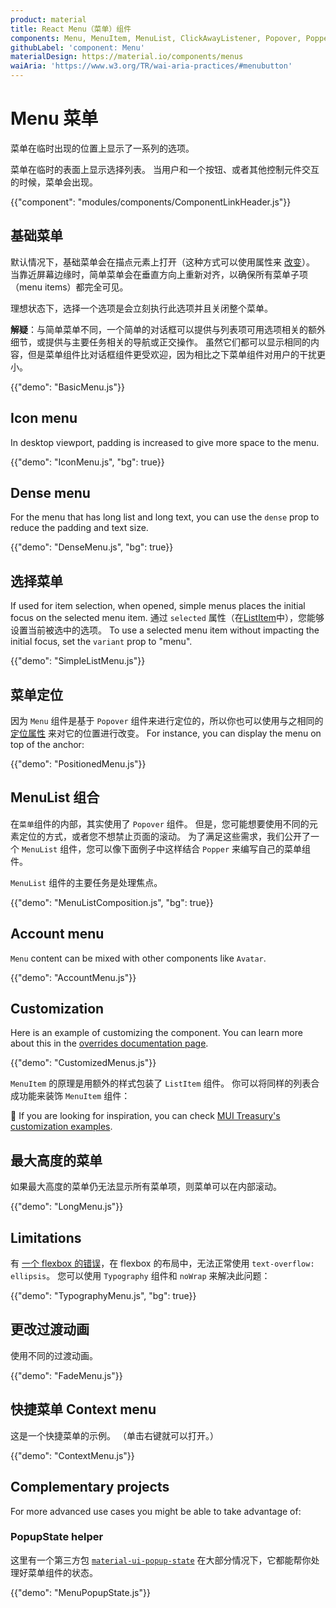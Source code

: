 ```yaml
---
product: material
title: React Menu（菜单）组件
components: Menu, MenuItem, MenuList, ClickAwayListener, Popover, Popper
githubLabel: 'component: Menu'
materialDesign: https://material.io/components/menus
waiAria: 'https://www.w3.org/TR/wai-aria-practices/#menubutton'
---
```


# Menu 菜单

<p class="description">菜单在临时出现的位置上显示了一系列的选项。</p>

菜单在临时的表面上显示选择列表。 当用户和一个按钮、或者其他控制元件交互的时候，菜单会出现。

{{"component": "modules/components/ComponentLinkHeader.js"}}

## 基础菜单

默认情况下，基础菜单会在描点元素上打开（这种方式可以使用属性来 [改变](#menu-positioning)）。 当靠近屏幕边缘时，简单菜单会在垂直方向上重新对齐，以确保所有菜单子项（menu items）都完全可见。

理想状态下，选择一个选项是会立刻执行此选项并且关闭整个菜单。

**解疑**：与简单菜单不同，一个简单的对话框可以提供与列表项可用选项相关的额外细节，或提供与主要任务相关的导航或正交操作。 虽然它们都可以显示相同的内容，但是菜单组件比对话框组件更受欢迎，因为相比之下菜单组件对用户的干扰更小。

{{"demo": "BasicMenu.js"}}

## Icon menu

In desktop viewport, padding is increased to give more space to the menu.

{{"demo": "IconMenu.js", "bg": true}}

## Dense menu

For the menu that has long list and long text, you can use the `dense` prop to reduce the padding and text size.

{{"demo": "DenseMenu.js", "bg": true}}

## 选择菜单

If used for item selection, when opened, simple menus places the initial focus on the selected menu item. 通过 `selected` 属性（在[ListItem](/api/list-item/)中），您能够设置当前被选中的选项。 To use a selected menu item without impacting the initial focus, set the `variant` prop to "menu".

{{"demo": "SimpleListMenu.js"}}

## 菜单定位

因为 `Menu` 组件是基于 `Popover` 组件来进行定位的，所以你也可以使用与之相同的 [定位属性](/material/components/popover/#anchor-playground) 来对它的位置进行改变。 For instance, you can display the menu on top of the anchor:

{{"demo": "PositionedMenu.js"}}

## MenuList 组合

在`菜单`组件的内部，其实使用了 `Popover` 组件。 但是，您可能想要使用不同的元素定位的方式，或者您不想禁止页面的滚动。 为了满足这些需求，我们公开了一个 `MenuList` 组件，您可以像下面例子中这样结合 `Popper` 来编写自己的菜单组件。

`MenuList` 组件的主要任务是处理焦点。

{{"demo": "MenuListComposition.js", "bg": true}}

## Account menu

`Menu` content can be mixed with other components like `Avatar`.

{{"demo": "AccountMenu.js"}}

## Customization

Here is an example of customizing the component. You can learn more about this in the [overrides documentation page](/material/customization/how-to-customize/).

{{"demo": "CustomizedMenus.js"}}

`MenuItem` 的原理是用额外的样式包装了 `ListItem` 组件。 你可以将同样的列表合成功能来装饰 `MenuItem` 组件：

🎨 If you are looking for inspiration, you can check [MUI Treasury's customization examples](https://mui-treasury.com/styles/menu/).

## 最大高度的菜单

如果最大高度的菜单仍无法显示所有菜单项，则菜单可以在内部滚动。

{{"demo": "LongMenu.js"}}

## Limitations

有 [一个 flexbox 的错误](https://bugs.chromium.org/p/chromium/issues/detail?id=327437)，在 flexbox 的布局中，无法正常使用 `text-overflow: ellipsis`。 您可以使用 `Typography` 组件和 `noWrap` 来解决此问题：

{{"demo": "TypographyMenu.js", "bg": true}}

## 更改过渡动画

使用不同的过渡动画。

{{"demo": "FadeMenu.js"}}

## 快捷菜单 Context menu

这是一个快捷菜单的示例。 （单击右键就可以打开。）

{{"demo": "ContextMenu.js"}}

## Complementary projects

For more advanced use cases you might be able to take advantage of:

### PopupState helper

这里有一个第三方包 [`material-ui-popup-state`](https://github.com/jcoreio/material-ui-popup-state) 在大部分情况下，它都能帮你处理好菜单组件的状态。

{{"demo": "MenuPopupState.js"}}
